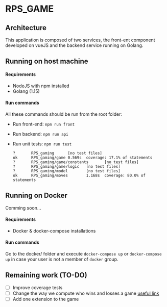 # RPS_GAME

## Architecture

This application is composed of two services, the front-ent component developed on vueJS and the backend service running on Golang.

## Running on host machine

#### Requirements

- NodeJS with npm installed
- Golang (1.15)

#### Run commands

All these commands should be run from the root folder:

- Run front-end: `npm run front`
- Run backend: `npm run api`
- Run unit tests: `npm run test`

  ```
  ?       RPS_gaming      [no test files]
  ok      RPS_gaming/game 0.569s  coverage: 17.1% of statements
  ?       RPS_gaming/game/constants       [no test files]
  ?       RPS_gaming/game/logic   [no test files]
  ?       RPS_gaming/model        [no test files]
  ok      RPS_gaming/moves        1.168s  coverage: 80.0% of statements
  ```

## Running on Docker

Comming soon...

#### Requirements

- Docker & docker-compose installations

#### Run commands

Go to the docker/ folder and execute `docker-compose up` or `docker-compose up` in case your user is not a member of `docker` group.

## Remaining work (TO-DO)

- [ ] Improve coverage tests
- [ ] Change the way we compute who wins and losses a game [useful link]()
- [ ] Add one extension to the game
